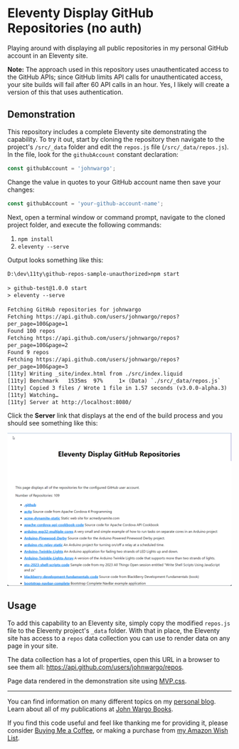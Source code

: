 # Eleventy Display GitHub Repositories (no auth)

Playing around with displaying all public repositories in my personal GitHub account in an Eleventy site.

**Note:** The approach used in this repository uses unauthenticated access to the GitHub APIs; since GitHub limits API calls for unauthenticated access, your site builds will fail after 60 API calls in an hour. Yes, I likely will create a version of this that uses authentication.

## Demonstration

This repository includes a complete Eleventy site demonstrating the capability. To try it out, start by cloning the repository then navigate to the project's `/src/_data` folder and edit the `repos.js` file (`/src/_data/repos.js`).  In the file, look for the `githubAccount` constant declaration:

```js
const githubAccount = 'johnwargo';
```

Change the value in quotes to your GitHub account name then save your changes:

```js
const githubAccount = 'your-github-account-name';
```

Next, open a terminal window or command prompt, navigate to the cloned project folder, and execute the following commands:

1. `npm install`
2. `eleventy --serve`

Output looks something like this:

```text
D:\dev\11ty\github-repos-sample-unauthorized>npm start

> github-test@1.0.0 start
> eleventy --serve

Fetching GitHub repositories for johnwargo
Fetching https://api.github.com/users/johnwargo/repos?per_page=100&page=1
Found 100 repos
Fetching https://api.github.com/users/johnwargo/repos?per_page=100&page=2
Found 9 repos
Fetching https://api.github.com/users/johnwargo/repos?per_page=100&page=3
[11ty] Writing _site/index.html from ./src/index.liquid
[11ty] Benchmark   1535ms  97%     1× (Data) `./src/_data/repos.js`
[11ty] Copied 3 files / Wrote 1 file in 1.57 seconds (v3.0.0-alpha.3)
[11ty] Watching…
[11ty] Server at http://localhost:8080/
```

Click the **Server** link that displays at the end of the build process and you should see something like this:

![Sample Page](images/image-01.png)

## Usage

To add this capability to an Eleventy site, simply copy the modified `repos.js` file to the Eleventy project's `_data` folder. With that in place, the Eleventy site has access to a `repos` data collection you can use to render data on any page in your site.

The data collection has a lot of properties, open this URL in a browser to see them all: https://api.github.com/users/johnwargo/repos.

Page data rendered in the demonstration site using [MVP.css](https://andybrewer.github.io/mvp/).

***

You can find information on many different topics on my [personal blog](http://www.johnwargo.com). Learn about all of my publications at [John Wargo Books](http://www.johnwargobooks.com).

If you find this code useful and feel like thanking me for providing it, please consider <a href="https://www.buymeacoffee.com/johnwargo" target="_blank">Buying Me a Coffee</a>, or making a purchase from [my Amazon Wish List](https://amzn.com/w/1WI6AAUKPT5P9).
